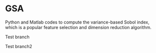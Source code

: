 # GSA
Python and Matlab codes to compute the variance-based Sobol index, which is a popular feature selection and dimension reduction algorithm.

Test branch

Test branch2
